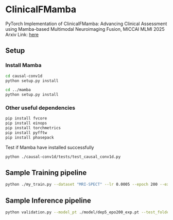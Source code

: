 # ClinicalFMamba
PyTorch Implementation of ClinicalFMamba: Advancing Clinical Assessment using Mamba-based Multimodal Neuroimaging Fusion, MICCAI MLMI 2025
Arxiv Link: [here](https://arxiv.org/abs/2508.03008)

## Setup
### Install Mamba
```bash
cd causal-conv1d
python setup.py install

cd ../mamba
python setup.py install
```
### Other useful dependencies
```bash
pip install fvcore
pip install einops
pip install torchmetrics
pip install pyfftw
pip install phasepack
```
Test if Mamba have installed successfully
```bash
python ./causal-conv1d/tests/test_causal_conv1d.py
```

## Sample Training pipeline
```bash
python ./my_train.py --dataset "MRI-SPECT" --lr 0.0005 --epoch 200 --exp_folder_name "dep5_epo200_exp"
```

## Sample Inference pipeline
```bash
python validation.py --model_pt ./model/dep5_epo200_exp.pt --test_folder ./my_data --folder_name "dep5_epo200_exp" --exp 0 --is_spect
```
